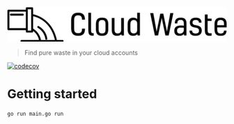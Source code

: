 ![cloud waste](/docs/cloudwaste.svg)
> Find pure waste in your cloud accounts

[![codecov](https://codecov.io/gh/timmyers/cloudwaste/branch/master/graph/badge.svg)](https://codecov.io/gh/timmyers/cloudwaste)

# Getting started
`go run main.go run`
